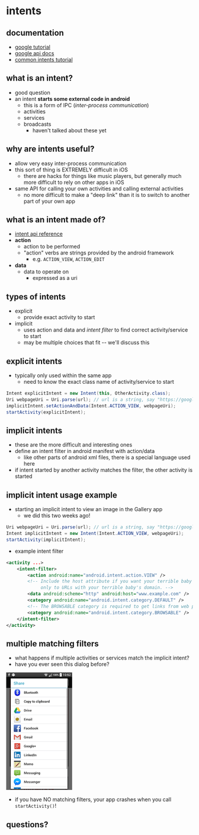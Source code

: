intents
=======

## documentation
- [google tutorial](https://developer.android.com/guide/components/intents-filters.html)
- [google api docs](https://developer.android.com/reference/android/content/Intent.html)
- [common intents tutorial](https://developer.android.com/guide/components/intents-common.html)

## what is an intent?
- good question
- an intent **starts some external code in android**
    - this is a form of IPC (*inter-process communication*)
    - activities
    - services
    - broadcasts
        - haven't talked about these yet

## why are intents useful?
- allow very easy inter-process communication
- this sort of thing is EXTREMELY difficult in iOS
    - there are hacks for things like music players, but generally much more difficult to rely on other apps in iOS
- same API for calling your own activities and calling external activities
    - no more difficult to make a "deep link" than it is to switch to another part of your own app

## what is an intent made of?

- [intent api reference](https://developer.android.com/reference/android/content/Intent.html)
- **action**
    - action to be performed
    - "action" verbs are strings provided by the android framework
        - e.g. `ACTION_VIEW`, `ACTION_EDIT`
- **data**
    - data to operate on
        - expressed as a uri

## types of intents
- explicit
    - provide exact activity to start
- implicit
    - uses action and data and *intent filter* to find correct activity/service to start
    - may be multiple choices that fit -- we'll discuss this

## explicit intents
- typically only used within the same app
    - need to know the exact class name of activity/service to start

``` java
Intent explicitIntent = new Intent(this, OtherActivity.class);
Uri webpageUri = Uri.parse(url); // url is a string, say "https://google.com"
implicitIntent.setActionAndData(Intent.ACTION_VIEW, webpageUri);
startActivity(explicitIntent);
```

## implicit intents
- these are the more difficult and interesting ones
- define an intent filter in android manifest with action/data
    - like other parts of android xml files, there is a special language used here
- if intent started by another activity matches the filter, the other activity is started

## implicit intent usage example
- starting an implicit intent to view an image in the Gallery app
    - we did this two weeks ago!

``` java
Uri webpageUri = Uri.parse(url); // url is a string, say "https://google.com"
Intent implicitIntent = new Intent(Intent.ACTION_VIEW, webpageUri);
startActivity(implicitIntent);
```

- example intent filter

``` xml
<activity ...>
    <intent-filter>
        <action android:name="android.intent.action.VIEW" />
        <!-- Include the host attribute if you want your terrible baby to respond
             only to URLs with your terrible baby's domain. -->
        <data android:scheme="http" android:host="www.example.com" />
        <category android:name="android.intent.category.DEFAULT" />
        <!-- The BROWSABLE category is required to get links from web pages. -->
        <category android:name="android.intent.category.BROWSABLE" />
    </intent-filter>
</activity>
```

## multiple matching filters
- what happens if multiple activities or services match the implicit intent?
- have you ever seen this dialog before?

![share dialog](ShareDialog.png)

- if you have NO matching filters, your app crashes when you call `startActivity()`!

## questions?
